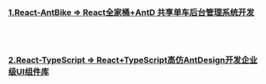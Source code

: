 ### [1.React-AntBike => React全家桶+AntD 共享单车后台管理系统开发](https://coding.imooc.com/class/236.html)
<br><br>

### [2.React-TypeScript => React+TypeScript高仿AntDesign开发企业级UI组件库](https://coding.imooc.com/class/428.html)

